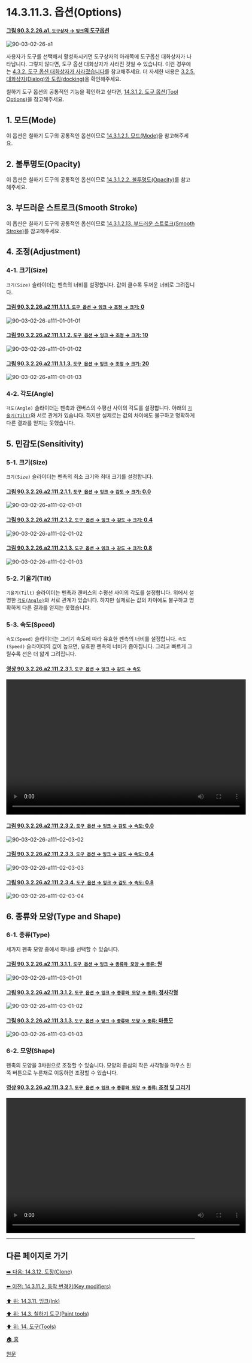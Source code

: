 # 14.3.11.3. 옵션(Options)

<a id="90-03-02-26-a1"></a>

#### [그림 90.3.2.26.a1. `도구상자` → `잉크`의 도구옵션](./90-03-02-26-ink.md#90-03-02-26-a1)
![90-03-02-26-a1](https://github.com/wonder13662/gimp/assets/15767104/36d2ae91-e44c-4a60-95a2-3d465d9f16e4)

사용자가 도구를 선택해서 활성화시키면 도구상자의 아래쪽에 도구옵션 대화상자가 나타납니다. 그렇지 않다면, 도구 옵션 대화상자가 사라진 것일 수 있습니다. 이런 경우에는 [4.3.2. 도구 옵션 대화상자가 사라졌습니다](./04-03-02-tool-options-dialog-is-missing.md)를 참고해주세요. 더 자세한 내용은 [3.2.5. 대화상자(Dialog)와 도킹(docking)](./03-02-05-00-dialogs-and-docking.md)을 확인해주세요.

칠하기 도구 옵션의 공통적인 기능을 확인하고 싶다면, [14.3.1.2. 도구 옵션(Tool Options)](./14-03-01-02-00-tool_options.md)을 참고해주세요.

<a id="14-03-10-03-s1"></a>

## 1. 모드(Mode)
이 옵션은 칠하기 도구의 공통적인 옵션이므로 [14.3.1.2.1. 모드(Mode)](./14-03-01-02-01-mode.md)을 참고해주세요.

<a id="14-03-10-03-s2"></a>

## 2. 불투명도(Opacity)
이 옵션은 칠하기 도구의 공통적인 옵션이므로 [14.3.1.2.2. 불투명도(Opacity)](./14-03-01-02-02-opacity.md)를 참고해주세요.

<a id="14-03-10-03-s3"></a>

## 3. 부드러운 스트로크(Smooth Stroke)
이 옵션은 칠하기 도구의 공통적인 옵션이므로 [14.3.1.2.13. 부드러운 스트로크(Smooth Stroke)](./14-03-01-02-13-smooth_stroke.md)를 참고해주세요.

<a id="14-03-10-03-s4"></a>

## 4. 조정(Adjustment)

<a id="14-03-10-03-s4-01"></a>

### 4-1. 크기(Size)
`크기(Size)` 슬라이더는 펜촉의 너비를 설정합니다. 값이 클수록 두꺼운 너비로 그려집니다.

<a id="90-03-02-26-a111-01-01-01"></a>

#### [그림 90.3.2.26.a2.111.1.1.1. `도구 옵션` → `잉크` → `조정` → `크기`: 0](./90-03-02-26-ink.md#90-03-02-26-a111-01-01-01)
![90-03-02-26-a111-01-01-01](https://github.com/wonder13662/gimp/assets/15767104/11f3dbd2-506d-4660-b4e5-5f27c06e508d)

<a id="90-03-02-26-a111-01-01-02"></a>

#### [그림 90.3.2.26.a2.111.1.1.2. `도구 옵션` → `잉크` → `조정` → `크기`: 10](./90-03-02-26-ink.md#90-03-02-26-a111-01-01-02)
![90-03-02-26-a111-01-01-02](https://github.com/wonder13662/gimp/assets/15767104/82b00111-91c6-4907-a337-1ebf7cc223df)

<a id="90-03-02-26-a111-01-01-03"></a>

#### [그림 90.3.2.26.a2.111.1.1.3. `도구 옵션` → `잉크` → `조정` → `크기`: 20](./90-03-02-26-ink.md#90-03-02-26-a111-01-01-03)
![90-03-02-26-a111-01-01-03](https://github.com/wonder13662/gimp/assets/15767104/880564cd-66b9-428d-8a03-5264c6c1652c)

<a id="14-03-10-03-s4-02"></a>

### 4-2. 각도(Angle)
`각도(Angle)` 슬라이더는 펜촉과 캔버스의 수평선 사이의 각도를 설정합니다. 아래의 [`기울기(Tilt)`](./14-03-11-03-options.md#14-03-10-03-s5-02)와 서로 관계가 있습니다. 하지만 실제로는 값의 차이에도 불구하고 명확하게 다른 결과를 얻지는 못했습니다.

[comment]: <> (TODO 실제로 여러 값을 대입해보아도 명확한 차이는 확인하지 못했다.)

<a id="14-03-10-03-s5"></a>

## 5. 민감도(Sensitivity)

<a id="14-03-10-03-s5-01"></a>

### 5-1. 크기(Size)
`크기(Size)` 슬라이더는 펜촉의 최소 크기와 최대 크기를 설정합니다.

<a id="90-03-02-26-a111-02-01-01"></a>

#### [그림 90.3.2.26.a2.111.2.1.1. `도구 옵션` → `잉크` → `감도` → `크기`: 0.0](./90-03-02-26-ink.md#90-03-02-26-a111-02-01-01)
![90-03-02-26-a111-02-01-01](https://github.com/wonder13662/gimp/assets/15767104/e2c8392a-b7a2-48a4-9b19-c2e01430bfb8)

<a id="90-03-02-26-a111-02-01-02"></a>

#### [그림 90.3.2.26.a2.111.2.1.2. `도구 옵션` → `잉크` → `감도` → `크기`: 0.4](./90-03-02-26-ink.md#90-03-02-26-a111-02-01-02)
![90-03-02-26-a111-02-01-02](https://github.com/wonder13662/gimp/assets/15767104/cd151604-8214-4da8-88c7-aea8c635f7da)

<a id="90-03-02-26-a111-02-01-03"></a>

#### [그림 90.3.2.26.a2.111.2.1.3. `도구 옵션` → `잉크` → `감도` → `크기`: 0.8](./90-03-02-26-ink.md#90-03-02-26-a111-02-01-03)
![90-03-02-26-a111-02-01-03](https://github.com/wonder13662/gimp/assets/15767104/264c989a-594d-4053-9b35-d1794fa68d06)

<a id="14-03-10-03-s5-02"></a>

### 5-2. 기울기(Tilt)
`기울기(Tilt)` 슬라이더는 펜촉과 캔버스의 수평선 사이의 각도를 설정합니다. 위에서 설명한 [`각도(Angle)`](./14-03-11-03-options.md#14-03-10-03-s4-02)와 서로 관계가 있습니다. 하지만 실제로는 값의 차이에도 불구하고 명확하게 다른 결과를 얻지는 못했습니다.

[comment]: <> (TODO 실제로 여러 값을 대입해보아도 명확한 차이는 확인하지 못했다.)

<a id="14-03-10-03-s5-03"></a>

### 5-3. 속도(Speed)
`속도(Speed)` 슬라이더는 그리기 속도에 따라 유효한 펜촉의 너비를 설정합니다. `속도(Speed)` 슬라이더의 값이 높으면, 유효한 펜촉의 너비가 좁아집니다. 그리고 빠르게 그릴수록 선은 더 얇게 그려집니다.

<a id="90-03-02-26-a111-02-03-01"></a>

#### [영상 90.3.2.26.a2.111.2.3.1. `도구 옵션` → `잉크` → `감도` → `속도`](./90-03-02-26-ink.md#90-03-02-26-a111-02-03-01)
<video controls="controls" width="640" height="360" src="https://github.com/wonder13662/gimp/assets/15767104/c42444dc-ef09-4fff-95b7-edb146fb566a"></video>

<a id="90-03-02-26-a111-02-03-02"></a>

#### [그림 90.3.2.26.a2.111.2.3.2. `도구 옵션` → `잉크` → `감도` → `속도`: 0.0](./90-03-02-26-ink.md#90-03-02-26-a111-02-03-02)
![90-03-02-26-a111-02-03-02](https://github.com/wonder13662/gimp/assets/15767104/186a483a-a393-4394-9d25-86d44eab0a22)

<a id="90-03-02-26-a111-02-03-03"></a>

#### [그림 90.3.2.26.a2.111.2.3.3. `도구 옵션` → `잉크` → `감도` → `속도`: 0.4](./90-03-02-26-ink.md#90-03-02-26-a111-02-03-03)
![90-03-02-26-a111-02-03-03](https://github.com/wonder13662/gimp/assets/15767104/1cfff3c4-9954-4068-82d6-8cf1f9444723)

<a id="90-03-02-26-a111-02-03-04"></a>

#### [그림 90.3.2.26.a2.111.2.3.4. `도구 옵션` → `잉크` → `감도` → `속도`: 0.8](./90-03-02-26-ink.md#90-03-02-26-a111-02-03-04)
![90-03-02-26-a111-02-03-04](https://github.com/wonder13662/gimp/assets/15767104/35171949-2072-42c0-a2b1-a3df8817f1c3)

<a id="14-03-10-03-s6"></a>

## 6. 종류와 모양(Type and Shape)

<a id="14-03-10-03-s6-01"></a>

### 6-1. 종류(Type)
세가지 펜촉 모양 중에서 하나를 선택할 수 있습니다.

<a id="90-03-02-26-a111-03-01-01"></a>

#### [그림 90.3.2.26.a2.111.3.1.1. `도구 옵션` → `잉크` → `종류와 모양` → `종류`: 원](./90-03-02-26-ink.md#90-03-02-26-a111-03-01-01)
![90-03-02-26-a111-03-01-01](https://github.com/wonder13662/gimp/assets/15767104/79ddf9c3-4516-4e75-a14f-57c7dfbb2979)

<a id="90-03-02-26-a111-03-01-02"></a>

#### [그림 90.3.2.26.a2.111.3.1.2. `도구 옵션` → `잉크` → `종류와 모양` → `종류`: 정사각형](./90-03-02-26-ink.md#90-03-02-26-a111-03-01-02)
![90-03-02-26-a111-03-01-02](https://github.com/wonder13662/gimp/assets/15767104/5030e41d-9330-4aae-b1b2-68a0e20b36f6)

<a id="90-03-02-26-a111-03-01-03"></a>

#### [그림 90.3.2.26.a2.111.3.1.3. `도구 옵션` → `잉크` → `종류와 모양` → `종류`: 마름모](./90-03-02-26-ink.md#90-03-02-26-a111-03-01-03)
![90-03-02-26-a111-03-01-03](https://github.com/wonder13662/gimp/assets/15767104/27003e70-ed4d-49f2-b0a2-7fcac2070135)

<a id="14-03-10-03-s6-02"></a>

### 6-2. 모양(Shape)
펜촉의 모양을 3차원으로 조정할 수 있습니다. 모양의 중심의 작은 사각형을 마우스 왼쪽 버튼으로 누른채로 이동하면 조정할 수 있습니다.

<a id="90-03-02-26-a111-03-02-01"></a>

#### [영상 90.3.2.26.a2.111.3.2.1. `도구 옵션` → `잉크` → `종류와 모양` → `종류`: 조정 및 그리기](./90-03-02-26-ink.md#90-03-02-26-a111-03-02-01)
<video controls="controls" width="640" height="360" src="https://github.com/wonder13662/gimp/assets/15767104/db03de08-6bb6-4c30-bd0b-e858cb90c0d1"></video>

***

## 다른 페이지로 가기

[➡️ 다음: 14.3.12. 도장(Clone)](./14-03-12-00-clone.md)

[⬅️ 이전: 14.3.11.2. 동작 변경키(Key modifiers)](./14-03-11-02-key_modifiers.md)

[⬆️ 위: 14.3.11. 잉크(Ink)](./14-03-11-00-ink.md)

[⬆️ 위: 14.3. 칠하기 도구(Paint tools)](./14-03-00-paint-tools.md)

[⬆️ 위: 14. 도구(Tools)](./14-00-tools.md)

[🏠 홈](./00-home.md)

[원문](https://docs.gimp.org/2.10/ko/gimp-tool-ink.html#idm13617)
